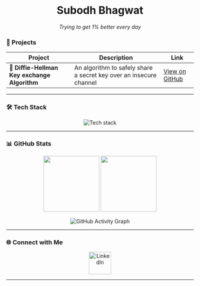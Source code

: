 <h1 align="center"> Subodh Bhagwat </h1>
<p align="center"><em> Trying to get 1% better every day </em></p>

### 🚀 Projects

<!-- START PROJECT LINKS -->
| Project | Description | Link |
|--------|-------------|------|
| 🔹 **Diffie-Hellman Key exchange Algorithm** | An algorithm to safely share a secret key over an insecure channel | [View on GitHub](https://github.com/oniwasgone/Diffie-Hellman-Algo.git) |
<!-- END PROJECT LINKS -->

---

### 🛠 Tech Stack

<p align="center">
  <img src="https://skillicons.dev/icons?i=java,js,go,python,github,vscode" alt="Tech stack" />
</p>

---

### 📊 GitHub Stats

<p align="center">
  <img src="https://github-readme-stats.vercel.app/api?username=oniwasgone&show_icons=true&theme=tokyonight" height="150"/>
  <img src="https://github-readme-streak-stats.herokuapp.com?user=oniwasgone&theme=tokyonight" height="150"/>
</p>

<p align="center">
  <img src="https://github-readme-activity-graph.vercel.app/graph?username=oniwasgone&theme=tokyo-night" alt="GitHub Activity Graph" />
</p>

---

### 🌐 Connect with Me

<p align="center">
  <a href="https://www.linkedin.com/in/subodh-bhagwat/" target="_blank">
    <img src="https://cdn.jsdelivr.net/gh/devicons/devicon/icons/linkedin/linkedin-original.svg" alt="LinkedIn" width="60" height="60" />
  </a>
</p>

---

